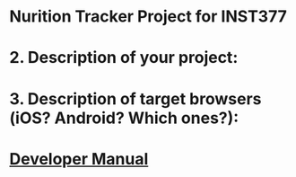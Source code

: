 # Nurition Tracker Project for INST377
# 2. Description of your project:

# 3. Description of target browsers (iOS? Android? Which ones?):

# [Developer Manual](https://github.com/enguyen17/INST377-Nutrition-Project/blob/main/docs.md)


